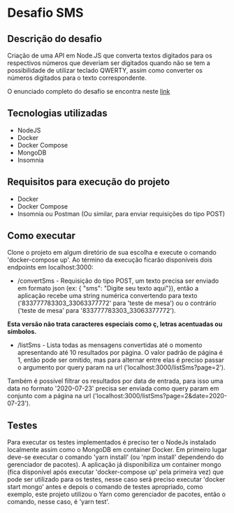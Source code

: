 # Desafio SMS

## Descrição do desafio

Criação de uma API em Node.JS que converta textos digitados para os respectivos números que deveriam ser digitados quando não se tem a 
possibilidade de utilizar teclado QWERTY, assim como converter os números digitados para o texto correspondente.

O enunciado completo do desafio se encontra neste [link](https://gist.github.com/PauloLuan/2f0a6a878c80b96a088ab52e28d4be14)

## Tecnologias utilizadas

- NodeJS
- Docker
- Docker Compose
- MongoDB
- Insomnia

## Requisitos para execução do projeto

- Docker
- Docker Compose
- Insomnia ou Postman (Ou similar, para enviar requisições do tipo POST)

## Como executar

Clone o projeto em algum diretório de sua escolha e execute o comando 'docker-compose up'. 
Ao término da execução ficarão disponíveis dois endpoints em localhost:3000:

- /convertSms - Requisição do tipo POST, um texto precisa ser enviado em formato json (ex: { "sms": "Digite seu texto aqui"}), então a aplicação recebe uma string numérica convertendo para texto ('833777783303_33063377772' para 'teste de mesa')
ou o contrário ('teste de mesa' para '833777783303_33063377772'). 

<b>Esta versão não trata caracteres especiais como ç, letras acentuadas ou símbolos.</b>

- /listSms - Lista todas as mensagens convertidas até o momento apresentando até 10 resultados por página.
O valor padrão de página é 1, então pode ser omitido, mas para alternar entre elas é 
preciso passar o argumento por query param na url ('localhost:3000/listSms?page=2').

Também é possível filtrar os resultados por data de entrada, para isso uma data no formato '2020-07-23' 
precisa ser enviada como query param em conjunto com a página na url ('localhost:3000/listSms?page=2&date=2020-07-23').

## Testes

Para executar os testes implementados é preciso ter o NodeJs instalado localmente assim como o MongoDB em container Docker. 
Em primeiro lugar deve-se executar o comando 'yarn install' (ou 'npm install' dependendo do gerenciador de pacotes).
A aplicação já disponibiliza um container mongo (fica disponível após executar 'docker-compose up' pela primeira vez) que pode ser utilizado para os testes, nesse caso será preciso executar 'docker start mongo' antes e depois o comando de testes apropriado, como exemplo, este projeto utilizou o Yarn como gerenciador de pacotes, então o comando, nesse caso, é 'yarn test'.
